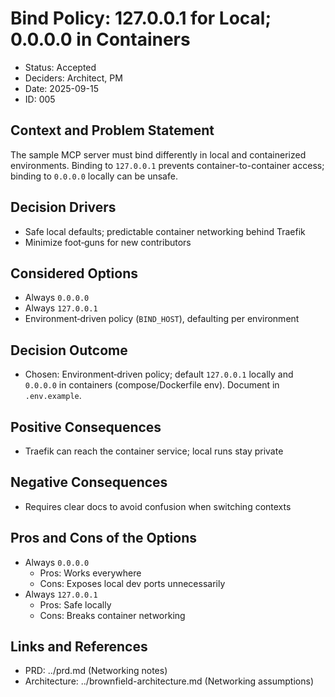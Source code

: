 # Bind Policy: 127.0.0.1 for Local; 0.0.0.0 in Containers

- Status: Accepted
- Deciders: Architect, PM
- Date: 2025-09-15
- ID: 005

## Context and Problem Statement
The sample MCP server must bind differently in local and containerized environments. Binding to `127.0.0.1` prevents container-to-container access; binding to `0.0.0.0` locally can be unsafe.

## Decision Drivers
- Safe local defaults; predictable container networking behind Traefik
- Minimize foot‑guns for new contributors

## Considered Options
- Always `0.0.0.0`
- Always `127.0.0.1`
- Environment‑driven policy (`BIND_HOST`), defaulting per environment

## Decision Outcome
- Chosen: Environment‑driven policy; default `127.0.0.1` locally and `0.0.0.0` in containers (compose/Dockerfile env). Document in `.env.example`.

## Positive Consequences
- Traefik can reach the container service; local runs stay private

## Negative Consequences
- Requires clear docs to avoid confusion when switching contexts

## Pros and Cons of the Options
- Always `0.0.0.0`
  - Pros: Works everywhere
  - Cons: Exposes local dev ports unnecessarily
- Always `127.0.0.1`
  - Pros: Safe locally
  - Cons: Breaks container networking

## Links and References
- PRD: ../prd.md (Networking notes)
- Architecture: ../brownfield-architecture.md (Networking assumptions)
